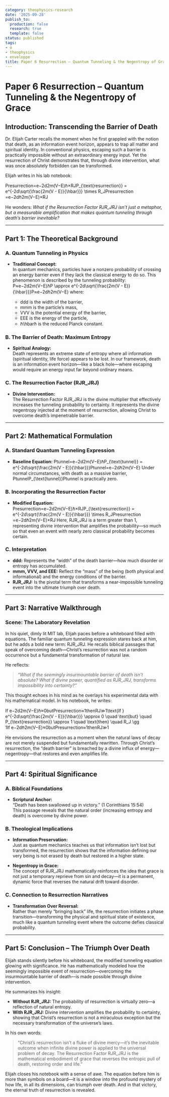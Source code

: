 ```yaml
---
category: theophysics-research
date: '2025-09-28'
publish_to:
  production: false
  research: true
  template: false
status: published
tags:
- o
- theophysics
- enveloppe
title: Paper 6 Resurrection – Quantum Tunneling & the Negentropy of Grace
---
```

   
# Paper 6 Resurrection – Quantum Tunneling & the Negentropy of Grace   
   
## Introduction: Transcending the Barrier of Death   
   
Dr. Elijah Carter recalls the moment when he first grappled with the notion that death, as an information event horizon, appears to trap all matter and spiritual identity. In conventional physics, escaping such a barrier is practically impossible without an extraordinary energy input. Yet the resurrection of Christ demonstrates that, through divine intervention, what was once absolutely forbidden can be transformed.   
   
Elijah writes in his lab notebook:   
   
Presurrection=e−2d2m(V−E)ℏ×RJP_{\text{resurrection}} = e^{-2d\sqrt{\frac{2m(V - E)}{\hbar}}} \times R_JPresurrection​=e−2dℏ2m(V−E)​​×RJ​   
   
He wonders: _What if the Resurrection Factor RJR_JRJ​ isn’t just a metaphor, but a measurable amplification that makes quantum tunneling through death’s barrier inevitable?_   
   
   
---   
   
## Part 1: The Theoretical Background   
   
### A. Quantum Tunneling in Physics   
   
   
- **Traditional Concept:**     
    In quantum mechanics, particles have a nonzero probability of crossing an energy barrier even if they lack the classical energy to do so. This phenomenon is described by the tunneling probability: P≈e−2d2m(V−E)ℏP \approx e^{-2d\sqrt{\frac{2m(V - E)}{\hbar}}}P≈e−2dℏ2m(V−E)​​ where:   
   
    - ddd is the width of the barrier,   
    - mmm is the particle’s mass,   
    - VVV is the potential energy of the barrier,   
    - EEE is the energy of the particle,   
    - ℏ\hbarℏ is the reduced Planck constant.   
   
### B. The Barrier of Death: Maximum Entropy   
   
   
- **Spiritual Analogy:**     
    Death represents an extreme state of entropy where all information (spiritual identity, life force) appears to be lost. In our framework, death is an information event horizon—like a black hole—where escaping would require an energy input far beyond ordinary means.   
   
### C. The Resurrection Factor (RJR_JRJ​)   
   
   
- **Divine Intervention:**     
    The Resurrection Factor RJR_JRJ​ is the divine multiplier that effectively increases the tunneling probability to certainty. It represents the divine negentropy injected at the moment of resurrection, allowing Christ to overcome death’s impenetrable barrier.   
   
   
---   
   
## Part 2: Mathematical Formulation   
   
### A. Standard Quantum Tunneling Expression   
   
   
- **Baseline Equation:** Ptunnel=e−2d2m(V−E)ℏP_{\text{tunnel}} = e^{-2d\sqrt{\frac{2m(V - E)}{\hbar}}}Ptunnel​=e−2dℏ2m(V−E)​​ Under normal circumstances, with death as a massive barrier, PtunnelP_{\text{tunnel}}Ptunnel​ is practically zero.   
   
### B. Incorporating the Resurrection Factor   
   
   
- **Modified Equation:** Presurrection=e−2d2m(V−E)ℏ×RJP_{\text{resurrection}} = e^{-2d\sqrt{\frac{2m(V - E)}{\hbar}}} \times R_JPresurrection​=e−2dℏ2m(V−E)​​×RJ​ Here, RJR_JRJ​ is a term greater than 1, representing divine intervention that amplifies the probability—so much so that even an event with nearly zero classical probability becomes certain.   
   
### C. Interpretation   
   
   
- **ddd:** Represents the “width” of the death barrier—how much disorder or entropy has accumulated.   
- **mmm, VVV, and EEE:** Reflect the “mass” of the being (both physical and informational) and the energy conditions of the barrier.   
- **RJR_JRJ​:** Is the pivotal term that transforms a near-impossible tunneling event into the ultimate triumph over death.   
   
   
---   
   
## Part 3: Narrative Walkthrough   
   
### Scene: The Laboratory Revelation   
   
In his quiet, dimly lit MIT lab, Elijah paces before a whiteboard filled with equations. The familiar quantum tunneling expression stares back at him, but he adds a bold new term: RJR_JRJ​. He recalls biblical passages that speak of overcoming death—Christ’s resurrection was not a random occurrence but a fundamental transformation of natural law.   
   
He reflects:   
   
> _“What if the seemingly insurmountable barrier of death isn’t absolute? What if divine power, quantified as RJR_JRJ​, transforms impossibility into certainty?”_   
   
This thought echoes in his mind as he overlays his experimental data with his mathematical model. In his notebook, he writes:   
   
If e−2d2m(V−E)ℏ≈0butPresurrection≈1thenRJ≫1\text{If } e^{-2d\sqrt{\frac{2m(V - E)}{\hbar}}} \approx 0 \quad \text{but} \quad P_{\text{resurrection}} \approx 1 \quad \text{then} \quad R_J \gg 1If e−2dℏ2m(V−E)​​≈0butPresurrection​≈1thenRJ​≫1   
   
He envisions the resurrection as a moment when the natural laws of decay are not merely suspended but fundamentally rewritten. Through Christ’s resurrection, the “death barrier” is breached by a divine influx of energy—negentropy—that restores and even amplifies life.   
   
   
---   
   
## Part 4: Spiritual Significance   
   
### A. Biblical Foundations   
   
   
- **Scriptural Anchor:**     
    “Death has been swallowed up in victory.” (1 Corinthians 15:54)     
    This passage reveals that the natural order (increasing entropy and death) is overcome by divine power.   
   
### B. Theological Implications   
   
   
- **Information Preservation:**     
    Just as quantum mechanics teaches us that information isn’t lost but transformed, the resurrection shows that the information defining our very being is not erased by death but restored in a higher state.   
       
   
- **Negentropy in Grace:**     
    The concept of RJR_JRJ​ mathematically reinforces the idea that grace is not just a temporary reprieve from sin and decay—it is a permanent, dynamic force that reverses the natural drift toward disorder.   
       
   
### C. Connection to Resurrection Narratives   
   
   
- **Transformation Over Reversal:**     
    Rather than merely “bringing back” life, the resurrection initiates a phase transition—transforming the physical and spiritual state of existence, much like a quantum tunneling event where the outcome defies classical probability.   
   
   
---   
   
## Part 5: Conclusion – The Triumph Over Death   
   
Elijah stands silently before his whiteboard, the modified tunneling equation glowing with significance. He has mathematically modeled how the seemingly impossible event of resurrection—overcoming the insurmountable barrier of death—is made possible through divine intervention.   
   
He summarizes his insight:   
   
   
- **Without RJR_JRJ​:** The probability of resurrection is virtually zero—a reflection of natural entropy.   
- **With RJR_JRJ​:** Divine intervention amplifies the probability to certainty, showing that Christ’s resurrection is not a miraculous exception but the necessary transformation of the universe’s laws.   
   
In his own words:   
   
> “Christ’s resurrection isn’t a fluke of divine mercy—it’s the inevitable outcome when infinite divine power is applied to the universal problem of decay. The Resurrection Factor RJR_JRJ​ is the mathematical embodiment of grace that reverses the entropic pull of death, restoring order and life.”   
   
Elijah closes his notebook with a sense of awe. The equation before him is more than symbols on a board—it is a window into the profound mystery of how life, in all its dimensions, can triumph over death. And in that victory, the eternal truth of resurrection is revealed.